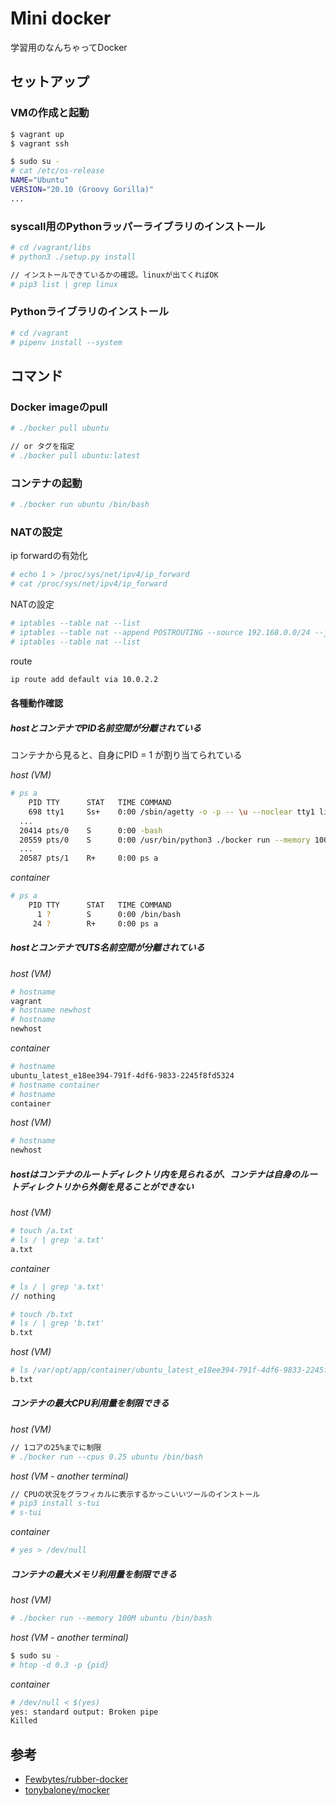 # Mini docker
学習用のなんちゃってDocker

## セットアップ

### VMの作成と起動

```bash
$ vagrant up
$ vagrant ssh
```

```bash
$ sudo su -
# cat /etc/os-release
NAME="Ubuntu"
VERSION="20.10 (Groovy Gorilla)"
...
```

### syscall用のPythonラッパーライブラリのインストール

```bash
# cd /vagrant/libs
# python3 ./setup.py install

// インストールできているかの確認。linuxが出てくればOK
# pip3 list | grep linux
```

### Pythonライブラリのインストール

```bash
# cd /vagrant
# pipenv install --system
```

## コマンド
### Docker imageのpull

```bash
# ./bocker pull ubuntu

// or タグを指定
# ./bocker pull ubuntu:latest
```

### コンテナの起動

```bash
# ./bocker run ubuntu /bin/bash
```

### NATの設定
ip forwardの有効化
```bash
# echo 1 > /proc/sys/net/ipv4/ip_forward
# cat /proc/sys/net/ipv4/ip_forward
```

NATの設定
```bash
# iptables --table nat --list
# iptables --table nat --append POSTROUTING --source 192.168.0.0/24 --jump MASQUERADE
# iptables --table nat --list
```

route
```bash
ip route add default via 10.0.2.2
```

#### 各種動作確認

##### hostとコンテナでPID名前空間が分離されている
コンテナから見ると、自身にPID = 1 が割り当てられている

*host (VM)*
```bash
# ps a
    PID TTY      STAT   TIME COMMAND
    698 tty1     Ss+    0:00 /sbin/agetty -o -p -- \u --noclear tty1 linux
  ...
  20414 pts/0    S      0:00 -bash
  20559 pts/0    S      0:00 /usr/bin/python3 ./bocker run --memory 100M ubuntu /bin/bash 
  ...
  20587 pts/1    R+     0:00 ps a
```

*container*
```bash
# ps a
    PID TTY      STAT   TIME COMMAND
      1 ?        S      0:00 /bin/bash
     24 ?        R+     0:00 ps a
```

##### hostとコンテナでUTS名前空間が分離されている

*host (VM)*
```bash
# hostname
vagrant
# hostname newhost
# hostname
newhost
```

*container*
```bash
# hostname
ubuntu_latest_e18ee394-791f-4df6-9833-2245f8fd5324
# hostname container
# hostname
container
```

*host (VM)*
```bash
# hostname
newhost
```

##### hostはコンテナのルートディレクトリ内を見られるが、コンテナは自身のルートディレクトリから外側を見ることができない

*host (VM)*
```bash
# touch /a.txt
# ls / | grep 'a.txt'
a.txt
```

*container*
```bash
# ls / | grep 'a.txt'
// nothing

# touch /b.txt
# ls / | grep 'b.txt'
b.txt
```

*host (VM)*
```bash
# ls /var/opt/app/container/ubuntu_latest_e18ee394-791f-4df6-9833-2245f8fd5324/cow_rw/ | grep 'b.txt'
b.txt
```

##### コンテナの最大CPU利用量を制限できる

*host (VM)*
```bash
// 1コアの25%までに制限
# ./bocker run --cpus 0.25 ubuntu /bin/bash
```

*host (VM - another terminal)*
```bash
// CPUの状況をグラフィカルに表示するかっこいいツールのインストール
# pip3 install s-tui
# s-tui
```

*container*
```bash
# yes > /dev/null
```

##### コンテナの最大メモリ利用量を制限できる

*host (VM)*
```bash
# ./bocker run --memory 100M ubuntu /bin/bash
```

*host (VM - another terminal)*
```bash
$ sudo su -
# htop -d 0.3 -p {pid}
```

*container*
```bash
# /dev/null < $(yes)
yes: standard output: Broken pipe
Killed
```

## 参考
- [Fewbytes/rubber-docker](https://github.com/Fewbytes/rubber-docker)
- [tonybaloney/mocker](https://github.com/tonybaloney/mocker)